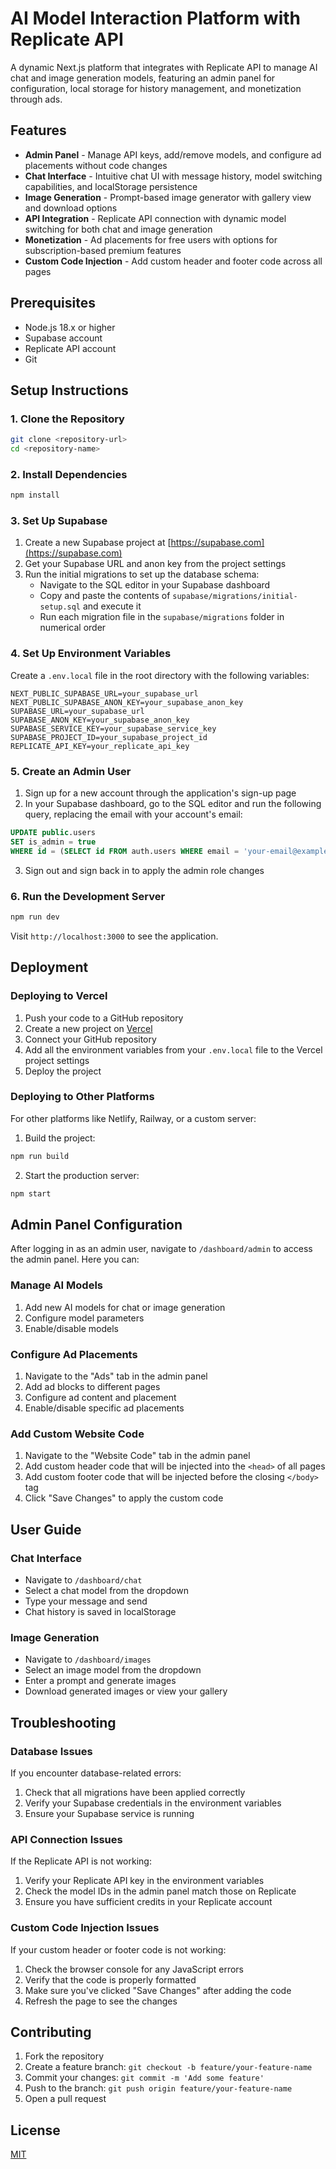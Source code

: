 # AI Model Interaction Platform with Replicate API

A dynamic Next.js platform that integrates with Replicate API to manage AI chat and image generation models, featuring an admin panel for configuration, local storage for history management, and monetization through ads.

## Features

- **Admin Panel** - Manage API keys, add/remove models, and configure ad placements without code changes
- **Chat Interface** - Intuitive chat UI with message history, model switching capabilities, and localStorage persistence
- **Image Generation** - Prompt-based image generator with gallery view and download options
- **API Integration** - Replicate API connection with dynamic model switching for both chat and image generation
- **Monetization** - Ad placements for free users with options for subscription-based premium features
- **Custom Code Injection** - Add custom header and footer code across all pages

## Prerequisites

- Node.js 18.x or higher
- Supabase account
- Replicate API account
- Git

## Setup Instructions

### 1. Clone the Repository

```bash
git clone <repository-url>
cd <repository-name>
```

### 2. Install Dependencies

```bash
npm install
```

### 3. Set Up Supabase

1. Create a new Supabase project at [https://supabase.com](https://supabase.com)
2. Get your Supabase URL and anon key from the project settings
3. Run the initial migrations to set up the database schema:
   - Navigate to the SQL editor in your Supabase dashboard
   - Copy and paste the contents of `supabase/migrations/initial-setup.sql` and execute it
   - Run each migration file in the `supabase/migrations` folder in numerical order

### 4. Set Up Environment Variables

Create a `.env.local` file in the root directory with the following variables:

```
NEXT_PUBLIC_SUPABASE_URL=your_supabase_url
NEXT_PUBLIC_SUPABASE_ANON_KEY=your_supabase_anon_key
SUPABASE_URL=your_supabase_url
SUPABASE_ANON_KEY=your_supabase_anon_key
SUPABASE_SERVICE_KEY=your_supabase_service_key
SUPABASE_PROJECT_ID=your_supabase_project_id
REPLICATE_API_KEY=your_replicate_api_key
```

### 5. Create an Admin User

1. Sign up for a new account through the application's sign-up page
2. In your Supabase dashboard, go to the SQL editor and run the following query, replacing the email with your account's email:

```sql
UPDATE public.users
SET is_admin = true
WHERE id = (SELECT id FROM auth.users WHERE email = 'your-email@example.com');
```

3. Sign out and sign back in to apply the admin role changes

### 6. Run the Development Server

```bash
npm run dev
```

Visit `http://localhost:3000` to see the application.

## Deployment

### Deploying to Vercel

1. Push your code to a GitHub repository
2. Create a new project on [Vercel](https://vercel.com)
3. Connect your GitHub repository
4. Add all the environment variables from your `.env.local` file to the Vercel project settings
5. Deploy the project

### Deploying to Other Platforms

For other platforms like Netlify, Railway, or a custom server:

1. Build the project:

```bash
npm run build
```

2. Start the production server:

```bash
npm start
```

## Admin Panel Configuration

After logging in as an admin user, navigate to `/dashboard/admin` to access the admin panel. Here you can:

### Manage AI Models

1. Add new AI models for chat or image generation
2. Configure model parameters
3. Enable/disable models

### Configure Ad Placements

1. Navigate to the "Ads" tab in the admin panel
2. Add ad blocks to different pages
3. Configure ad content and placement
4. Enable/disable specific ad placements

### Add Custom Website Code

1. Navigate to the "Website Code" tab in the admin panel
2. Add custom header code that will be injected into the `<head>` of all pages
3. Add custom footer code that will be injected before the closing `</body>` tag
4. Click "Save Changes" to apply the custom code

## User Guide

### Chat Interface

- Navigate to `/dashboard/chat`
- Select a chat model from the dropdown
- Type your message and send
- Chat history is saved in localStorage

### Image Generation

- Navigate to `/dashboard/images`
- Select an image model from the dropdown
- Enter a prompt and generate images
- Download generated images or view your gallery

## Troubleshooting

### Database Issues

If you encounter database-related errors:

1. Check that all migrations have been applied correctly
2. Verify your Supabase credentials in the environment variables
3. Ensure your Supabase service is running

### API Connection Issues

If the Replicate API is not working:

1. Verify your Replicate API key in the environment variables
2. Check the model IDs in the admin panel match those on Replicate
3. Ensure you have sufficient credits in your Replicate account

### Custom Code Injection Issues

If your custom header or footer code is not working:

1. Check the browser console for any JavaScript errors
2. Verify that the code is properly formatted
3. Make sure you've clicked "Save Changes" after adding the code
4. Refresh the page to see the changes

## Contributing

1. Fork the repository
2. Create a feature branch: `git checkout -b feature/your-feature-name`
3. Commit your changes: `git commit -m 'Add some feature'`
4. Push to the branch: `git push origin feature/your-feature-name`
5. Open a pull request

## License

[MIT](LICENSE)
